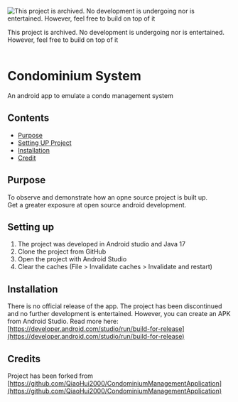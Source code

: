 ![This project is archived. No development is undergoing nor is entertained. However, feel free to build on top of it](https://placehold.it/150/ffffff/ff0000?text="hello")

This project is archived. No development is undergoing nor is entertained. However, feel free to build on top of it
<br />
<br />

# Condominium System

An android app to emulate a condo management system <br />

## Contents

- [Purpose](#purpose)
- [Setting UP Project](#setting-up)
- [Installation](#installation)
- [Credit](#credits)

## Purpose

To observe and demonstrate how an opne source project is built up. <br />
Get a greater exposure at open source android development.

## Setting up

1. The project was developed in Android studio and Java 17
2. Clone the project from GitHub
3. Open the project with Android Studio
4. Clear the caches (File > Invalidate caches > Invalidate and restart)

## Installation

There is no official release of the app.
The project has been discontinued and no further development is entertained.
However, you can create an APK from Android Studio.
Read more here: <br />
[https://developer.android.com/studio/run/build-for-release](https://developer.android.com/studio/run/build-for-release)

## Credits

Project has been forked from [https://github.com/QiaoHui2000/CondominiumManagementApplication](https://github.com/QiaoHui2000/CondominiumManagementApplication)
